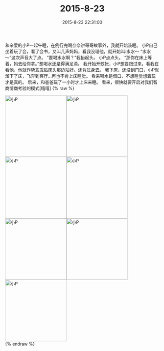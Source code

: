 ﻿---
title: "2015-8-23"
date: 2015-8-23 22:31:00
tags: 文字
categories: 妈妈
---
和亲爱的小P一起午睡，在例行完喝奈奈讲哥哥故事外，我就开始装睡。
小P自己坐着玩了会，看了会书，又叫几声妈妈，看我没理他，就开始叫:水水～
“水水～”这次声音大了点。
“要喝水水啊？”我抬起头。
小P点点头。
“那你在床上等着，妈去给你拿。”想喝水还是得满足滴。
我开始开蚊帐，小P想要跟过来，看我在看他，他就作势乖乖贴床头那边站好。还背过身去。
我下床，还没到门口，小P就溜下了床，飞奔到客厅…再也不肯上床睡觉。
看来喝水是借口，不想睡觉想着玩才是真的。
后来，和爸爸玩了一小时才上床来睡。
看来，很快就要开启对我们智商情商考验的模式[嘻嘻]
{% raw %}
<div style="width:500 px">
<div style="float:left; width:100 px"><img src="/images/微信图片_20171011103411.jpg" width="200" alt="小P"></div>
<div style="float:left; width:100 px"><img src="/images/微信图片_20171011103425.jpg" width="200" alt="小P"></div>
<div style="float:left; width:100 px"><img src="/images/微信图片_20171011103434.jpg" width="200" alt="小P"></div>
<div style="float:left; width:100 px"><img src="/images/微信图片_20171011103443.jpg" width="200" alt="小P"></div>
<div style="float:left; width:100 px"><img src="/images/微信图片_20171011103451.jpg" width="200" alt="小P"></div>
<div style="float:left; width:100 px"><img src="/images/微信图片_20171011103500.jpg" width="200" alt="小P"></div>
<div style="float:left; width:100 px"><img src="/images/微信图片_20171011103509.jpg" width="200" alt="小P"></div>
<div style="clear:both"></div>
</div>
{% endraw %}